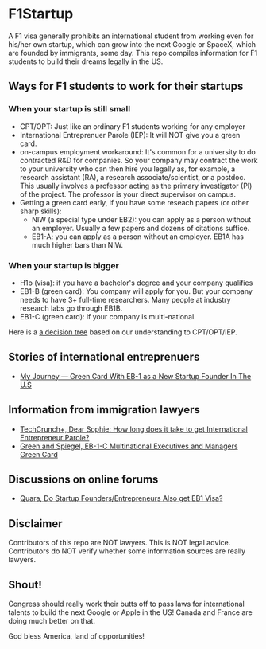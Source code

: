 # F1Startup
A F1 visa generally prohibits an international student from working even for his/her own startup, which can grow into the next Google or SpaceX, which are founded by immigrants, some day. 
This repo compiles information for F1 students to build their dreams legally in the US. 

## Ways for F1 students to work for their startups
### When your startup is still small 
* CPT/OPT: Just like an ordinary F1 students working for any employer 
* International Entreprenuer Parole (IEP): It will NOT give you a green card. 
* on-campus employment workaround: It's common for a university to do contracted R&D for companies. So your company may contract the work to your university who can then hire you legally as, for example, a research assistant (RA), a research associate/scientist, or a postdoc. This usually involves a professor acting as the primary investigator (PI) of the project. The professor is your direct supervisor on campus.
* Getting a green card early, if you have some reseach papers (or other sharp skills): 
  * NIW (a special type under EB2): you can apply as a person without an employer. Usually a few papers and dozens of citations suffice. 
  * EB1-A: you can apply as a person without an employer. EB1A has much higher bars than NIW. 

### When your startup is bigger
* H1b (visa): if you have a bachelor's degree and your company qualifies
* EB1-B (green card): You company will apply for you. But your company needs to have 3+ full-time researchers. Many people at industry research labs go through EB1B. 
* EB1-C (green card): if your company is multi-national. 


Here is a [a decision tree](https://gist.github.com/forrestbao/f773977f23952c10cd4eac745ddc3c21) based on our understanding to CPT/OPT/IEP. 

## Stories of international entreprenuers
* [My Journey — Green Card With EB-1 as a New Startup Founder In The U.S](https://medium.com/frenchtech/my-journey-green-card-with-eb-1-as-a-new-startup-founder-in-the-u-s-823a8802981a)

## Information from immigration lawyers 
* [TechCrunch+, Dear Sophie: How long does it take to get International Entrepreneur Parole?](https://techcrunch.com/2022/03/09/dear-sophie-how-long-does-it-take-to-get-international-entrepreneur-parole/?tpcc=tcplustwitter)
* [Green and Spiegel, EB-1-C Multinational Executives and Managers Green Card](https://www.gandsinvestors.com/united-states/eb-1-c-multinational-executives-and-managers-green-card)

## Discussions on online forums 
* [Quara, Do Startup Founders/Entrepreneurs Also get EB1 Visa?](https://www.quora.com/Do-Startup-Founders-Entrepreneurs-Also-get-EB1-Visa)


## Disclaimer

Contributors of this repo are NOT lawyers. This is NOT legal advice. Contributors do NOT verify whether some information sources are really lawyers.  

## Shout! 

Congress should really work their butts off to pass laws for international talents to build the next Google or Apple in the US! Canada and France are doing much better on that. 

God bless America, land of opportunities!